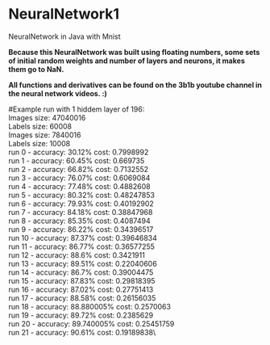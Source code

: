 # NeuralNetwork1
NeuralNetwork in Java with Mnist

**Because this NeuralNetwork was built using floating numbers, some sets of initial random weights and number of layers and neurons, it makes them go to NaN.**

**All functions and derivatives can be found on the 3b1b youtube channel in the neural network videos. :)**

#Example run with 1 hiddem layer of 196:\
Images size: 47040016\
Labels size: 60008\
Images size: 7840016\
Labels size: 10008\
run 0 - accuracy: 30.12% cost: 0.7998992\
run 1 - accuracy: 60.45% cost: 0.669735\
run 2 - accuracy: 66.82% cost: 0.7132552\
run 3 - accuracy: 76.07% cost: 0.6069084\
run 4 - accuracy: 77.48% cost: 0.4882608\
run 5 - accuracy: 80.32% cost: 0.48247853\
run 6 - accuracy: 79.93% cost: 0.40192902\
run 7 - accuracy: 84.18% cost: 0.38847968\
run 8 - accuracy: 85.35% cost: 0.4087494\
run 9 - accuracy: 86.22% cost: 0.34396517\
run 10 - accuracy: 87.37% cost: 0.39646834\
run 11 - accuracy: 86.77% cost: 0.36577255\
run 12 - accuracy: 88.6% cost: 0.3421911\
run 13 - accuracy: 89.51% cost: 0.22040606\
run 14 - accuracy: 86.7% cost: 0.39004475\
run 15 - accuracy: 87.83% cost: 0.29818395\
run 16 - accuracy: 87.02% cost: 0.27751413\
run 17 - accuracy: 88.58% cost: 0.26156035\
run 18 - accuracy: 88.880005% cost: 0.2570063\
run 19 - accuracy: 89.72% cost: 0.2385629\
run 20 - accuracy: 89.740005% cost: 0.25451759\
run 21 - accuracy: 90.61% cost: 0.19189838\
